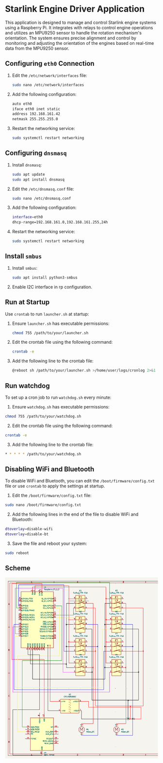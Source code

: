 # Starlink Engine Driver Application

This application is designed to manage and control Starlink engine systems using a Raspberry Pi. It integrates with relays to control engine operations and utilizes an MPU9250 sensor to handle the rotation mechanism's orientation. The system ensures precise alignment and control by monitoring and adjusting the orientation of the engines based on real-time data from the MPU9250 sensor.

## Configuring `eth0` Connection

1. Edit the `/etc/network/interfaces` file:
    ```bash
    sudo nano /etc/network/interfaces
    ```

2. Add the following configuration:
    ```bash
    auto eth0
    iface eth0 inet static
    address 192.168.161.42
    netmask 255.255.255.0
    ```

3. Restart the networking service:
    ```bash
    sudo systemctl restart networking
    ```

## Configuring `dnsmasq`

1. Install `dnsmasq`:
    ```bash
    sudo apt update
    sudo apt install dnsmasq
    ```

2. Edit the `/etc/dnsmasq.conf` file:
    ```bash
    sudo nano /etc/dnsmasq.conf
    ```

3. Add the following configuration:
    ```bash
    interface=eth0                  
    dhcp-range=192.168.161.0,192.168.161.255,24h
    ```

4. Restart the networking service:
    ```bash
    sudo systemctl restart networking
    ```

## Install `smbus`

1. Install `smbus`:
    ```bash
    sudo apt install python3-smbus
    ```

2. Enable I2C interface in rp configuration.


## Run at Startup

Use `crontab` to run `launcher.sh` at startup:

1. Ensure `launcher.sh` has executable permissions:
    ```bash
    chmod 755 /path/to/your/launcher.sh
    ```

2. Edit the crontab file using the following command:
    ```bash
    crontab -e
    ```

3. Add the following line to the crontab file:
    ```bash
    @reboot sh /path/to/your/launcher.sh >/home/user/logs/cronlog 2>&1
    ```


## Run watchdog

To set up a cron job to run `watchdog.sh` every minute:

1. Ensure `watchdog.sh` has executable permissions:
```bash
chmod 755 /path/to/your/watchdog.sh
```

2. Edit the crontab file using the following command:
```bash
crontab -e
```

3. Add the following line to the crontab file:
```bash
* * * * * /path/to/your/watchdog.sh
```

## Disabling WiFi and Bluetooth

To disable WiFi and Bluetooth, you can edit the `/boot/firmware/config.txt` file or use `crontab` to apply the settings at startup.

1. Edit the `/boot/firmware/config.txt` file:
```bash
sudo nano /boot/firmware/config.txt
```

2. Add the following lines in the end of the file to disable WiFi and Bluetooth:
```bash
dtoverlay=disable-wifi
dtoverlay=disable-bt
```

3. Save the file and reboot your system:
```bash
sudo reboot
```

## Scheme

![Scheme](/assets/Scheme.png)
